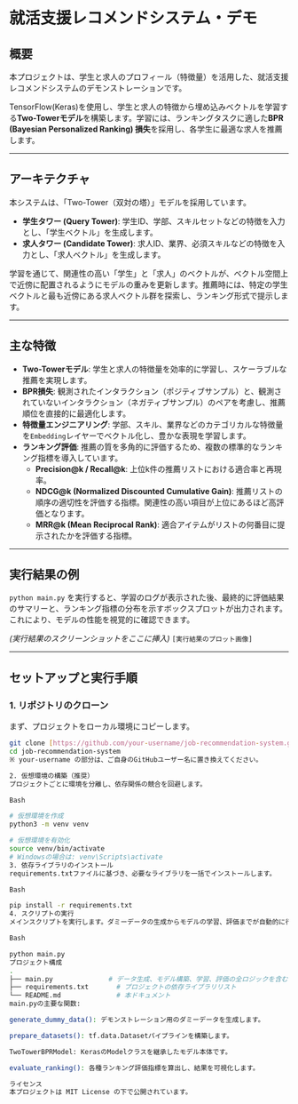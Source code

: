 # 就活支援レコメンドシステム・デモ

## 概要

本プロジェクトは、学生と求人のプロフィール（特徴量）を活用した、就活支援レコメンドシステムのデモンストレーションです。

TensorFlow(Keras)を使用し、学生と求人の特徴から埋め込みベクトルを学習する**Two-Towerモデル**を構築します。学習には、ランキングタスクに適した**BPR (Bayesian Personalized Ranking) 損失**を採用し、各学生に最適な求人を推薦します。

---

## アーキテクチャ

本システムは、「Two-Tower（双対の塔）」モデルを採用しています。

* **学生タワー (Query Tower)**: 学生ID、学部、スキルセットなどの特徴を入力とし、「学生ベクトル」を生成します。
* **求人タワー (Candidate Tower)**: 求人ID、業界、必須スキルなどの特徴を入力とし、「求人ベクトル」を生成します。

学習を通じて、関連性の高い「学生」と「求人」のベクトルが、ベクトル空間上で近傍に配置されるようにモデルの重みを更新します。推薦時には、特定の学生ベクトルと最も近傍にある求人ベクトル群を探索し、ランキング形式で提示します。

---

## 主な特徴

-   **Two-Towerモデル**: 学生と求人の特徴量を効率的に学習し、スケーラブルな推薦を実現します。
-   **BPR損失**: 観測されたインタラクション（ポジティブサンプル）と、観測されていないインタラクション（ネガティブサンプル）のペアを考慮し、推薦順位を直接的に最適化します。
-   **特徴量エンジニアリング**: 学部、スキル、業界などのカテゴリカルな特徴量を`Embedding`レイヤーでベクトル化し、豊かな表現を学習します。
-   **ランキング評価**: 推薦の質を多角的に評価するため、複数の標準的なランキング指標を導入しています。
    -   **Precision@k / Recall@k**: 上位k件の推薦リストにおける適合率と再現率。
    -   **NDCG@k (Normalized Discounted Cumulative Gain)**: 推薦リストの順序の適切性を評価する指標。関連性の高い項目が上位にあるほど高評価となります。
    -   **MRR@k (Mean Reciprocal Rank)**: 適合アイテムがリストの何番目に提示されたかを評価する指標。

---

## 実行結果の例

`python main.py` を実行すると、学習のログが表示された後、最終的に評価結果のサマリーと、ランキング指標の分布を示すボックスプロットが出力されます。これにより、モデルの性能を視覚的に確認できます。

*(実行結果のスクリーンショットをここに挿入)*
`[実行結果のプロット画像]`

---

## セットアップと実行手順

### 1. リポジトリのクローン
まず、プロジェクトをローカル環境にコピーします。
```bash
git clone [https://github.com/your-username/job-recommendation-system.git](https://github.com/your-username/job-recommendation-system.git)
cd job-recommendation-system
※ your-username の部分は、ご自身のGitHubユーザー名に置き換えてください。

2. 仮想環境の構築（推奨）
プロジェクトごとに環境を分離し、依存関係の競合を回避します。

Bash

# 仮想環境を作成
python3 -m venv venv

# 仮想環境を有効化
source venv/bin/activate
# Windowsの場合は: venv\Scripts\activate
3. 依存ライブラリのインストール
requirements.txtファイルに基づき、必要なライブラリを一括でインストールします。

Bash

pip install -r requirements.txt
4. スクリプトの実行
メインスクリプトを実行します。ダミーデータの生成からモデルの学習、評価までが自動的に行われます。

Bash

python main.py
プロジェクト構成
.
├── main.py              # データ生成、モデル構築、学習、評価の全ロジックを含むメインスクリプト
├── requirements.txt       # プロジェクトの依存ライブラリリスト
└── README.md              # 本ドキュメント
main.pyの主要な関数:

generate_dummy_data(): デモンストレーション用のダミーデータを生成します。

prepare_datasets(): tf.data.Datasetパイプラインを構築します。

TwoTowerBPRModel: KerasのModelクラスを継承したモデル本体です。

evaluate_ranking(): 各種ランキング評価指標を算出し、結果を可視化します。

ライセンス
本プロジェクトは MIT License の下で公開されています。
